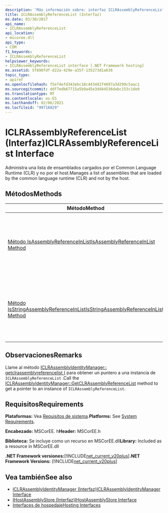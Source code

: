 ```yaml
---
description: 'Más información sobre: interfaz ICLRAssemblyReferenceList'
title: ICLRAssemblyReferenceList (Interfaz)
ms.date: 03/30/2017
api_name:
- ICLRAssemblyReferenceList
api_location:
- mscoree.dll
api_type:
- COM
f1_keywords:
- ICLRAssemblyReferenceList
helpviewer_keywords:
- ICLRAssemblyReferenceList interface [.NET Framework hosting]
ms.assetid: 5f890fdf-d22a-429e-a35f-135273d1a636
topic_type:
- apiref
ms.openlocfilehash: f5ef4efd343ebc18c443482f4697a3d299c5aac1
ms.sourcegitcommit: ddf7edb67715a5b9a45e3dd44536dabc153c1de0
ms.translationtype: MT
ms.contentlocale: es-ES
ms.lasthandoff: 02/06/2021
ms.locfileid: "99716829"
---
```

# <a name="iclrassemblyreferencelist-interface"></a><span data-ttu-id="540bc-103">ICLRAssemblyReferenceList (Interfaz)</span><span class="sxs-lookup"><span data-stu-id="540bc-103">ICLRAssemblyReferenceList Interface</span></span>

<span data-ttu-id="540bc-104">Administra una lista de ensamblados cargados por el Common Language Runtime (CLR) y no por el host.</span><span class="sxs-lookup"><span data-stu-id="540bc-104">Manages a list of assemblies that are loaded by the common language runtime (CLR) and not by the host.</span></span>  
  
## <a name="methods"></a><span data-ttu-id="540bc-105">Métodos</span><span class="sxs-lookup"><span data-stu-id="540bc-105">Methods</span></span>  
  
|<span data-ttu-id="540bc-106">Método</span><span class="sxs-lookup"><span data-stu-id="540bc-106">Method</span></span>|<span data-ttu-id="540bc-107">Descripción</span><span class="sxs-lookup"><span data-stu-id="540bc-107">Description</span></span>|  
|------------|-----------------|  
|[<span data-ttu-id="540bc-108">Método IsAssemblyReferenceInList</span><span class="sxs-lookup"><span data-stu-id="540bc-108">IsAssemblyReferenceInList Method</span></span>](iclrassemblyreferencelist-isassemblyreferenceinlist-method.md)|<span data-ttu-id="540bc-109">Obtiene un valor que indica si el puntero proporcionado hace referencia a un ensamblado de la lista.</span><span class="sxs-lookup"><span data-stu-id="540bc-109">Gets a value that indicates whether the supplied pointer references an assembly in the list.</span></span>|  
|[<span data-ttu-id="540bc-110">Método IsStringAssemblyReferenceInList</span><span class="sxs-lookup"><span data-stu-id="540bc-110">IsStringAssemblyReferenceInList Method</span></span>](iclrassemblyreferencelist-isstringassemblyreferenceinlist-method.md)|<span data-ttu-id="540bc-111">Obtiene un valor que indica si el nombre proporcionado coincide con el nombre de un ensamblado de la lista.</span><span class="sxs-lookup"><span data-stu-id="540bc-111">Gets a value that indicates whether the supplied name matches the name of an assembly in the list.</span></span>|  
  
## <a name="remarks"></a><span data-ttu-id="540bc-112">Observaciones</span><span class="sxs-lookup"><span data-stu-id="540bc-112">Remarks</span></span>  

 <span data-ttu-id="540bc-113">Llame al método [ICLRAssemblyIdentityManager:: getclrassemblyreferencelist (](iclrassemblyidentitymanager-getclrassemblyreferencelist-method.md) para obtener un puntero a una instancia de `ICLRAssemblyReferenceList` .</span><span class="sxs-lookup"><span data-stu-id="540bc-113">Call the [ICLRAssemblyIdentityManager::GetCLRAssemblyReferenceList](iclrassemblyidentitymanager-getclrassemblyreferencelist-method.md) method to get a pointer to an instance of `ICLRAssemblyReferenceList`.</span></span>  
  
## <a name="requirements"></a><span data-ttu-id="540bc-114">Requisitos</span><span class="sxs-lookup"><span data-stu-id="540bc-114">Requirements</span></span>  

 <span data-ttu-id="540bc-115">**Plataformas:** Vea [Requisitos de sistema](../../get-started/system-requirements.md).</span><span class="sxs-lookup"><span data-stu-id="540bc-115">**Platforms:** See [System Requirements](../../get-started/system-requirements.md).</span></span>  
  
 <span data-ttu-id="540bc-116">**Encabezado:** MSCorEE. h</span><span class="sxs-lookup"><span data-stu-id="540bc-116">**Header:** MSCorEE.h</span></span>  
  
 <span data-ttu-id="540bc-117">**Biblioteca:** Se incluye como un recurso en MSCorEE.dll</span><span class="sxs-lookup"><span data-stu-id="540bc-117">**Library:** Included as a resource in MSCorEE.dll</span></span>  
  
 <span data-ttu-id="540bc-118">**.NET Framework versiones:**[!INCLUDE[net_current_v20plus](../../../../includes/net-current-v20plus-md.md)]</span><span class="sxs-lookup"><span data-stu-id="540bc-118">**.NET Framework Versions:** [!INCLUDE[net_current_v20plus](../../../../includes/net-current-v20plus-md.md)]</span></span>  
  
## <a name="see-also"></a><span data-ttu-id="540bc-119">Vea también</span><span class="sxs-lookup"><span data-stu-id="540bc-119">See also</span></span>

- [<span data-ttu-id="540bc-120">ICLRAssemblyIdentityManager (Interfaz)</span><span class="sxs-lookup"><span data-stu-id="540bc-120">ICLRAssemblyIdentityManager Interface</span></span>](iclrassemblyidentitymanager-interface.md)
- [<span data-ttu-id="540bc-121">IHostAssemblyStore (Interfaz)</span><span class="sxs-lookup"><span data-stu-id="540bc-121">IHostAssemblyStore Interface</span></span>](ihostassemblystore-interface.md)
- [<span data-ttu-id="540bc-122">Interfaces de hospedaje</span><span class="sxs-lookup"><span data-stu-id="540bc-122">Hosting Interfaces</span></span>](hosting-interfaces.md)
